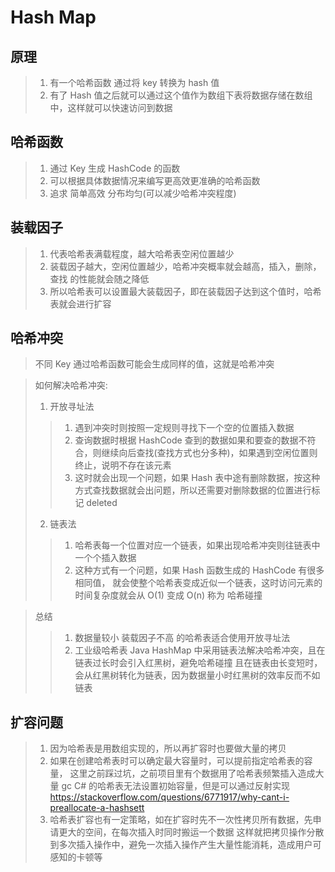 # Hash Map

## 原理

> 1. 有一个哈希函数 通过将 key 转换为 hash 值
> 2. 有了 Hash 值之后就可以通过这个值作为数组下表将数据存储在数组中，这样就可以快速访问到数据

## 哈希函数

> 1. 通过 Key 生成 HashCode 的函数
> 2. 可以根据具体数据情况来编写更高效更准确的哈希函数
> 3. 追求 简单高效 分布均匀(可以减少哈希冲突程度)

## 装载因子

> 1. 代表哈希表满载程度，越大哈希表空闲位置越少
> 2. 装载因子越大，空闲位置越少，哈希冲突概率就会越高，插入，删除，查找 的性能就会随之降低
> 3. 所以哈希表可以设置最大装载因子，即在装载因子达到这个值时，哈希表就会进行扩容

## 哈希冲突

> 不同 Key 通过哈希函数可能会生成同样的值，这就是哈希冲突

> 如何解决哈希冲突:
> 1. 开放寻址法
>> 1. 遇到冲突时则按照一定规则寻找下一个空的位置插入数据
>> 2. 查询数据时根据 HashCode 查到的数据如果和要查的数据不符合，则继续向后查找(查找方式也分多种)，如果遇到空闲位置则终止，说明不存在该元素
>> 3. 这时就会出现一个问题，如果 Hash 表中途有删除数据，按这种方式查找数据就会出问题，所以还需要对删除数据的位置进行标记 deleted
> 2. 链表法
>> 1. 哈希表每一个位置对应一个链表，如果出现哈希冲突则往链表中一个个插入数据
>> 2. 这种方式有一个问题，如果 Hash 函数生成的 HashCode 有很多相同值， 就会使整个哈希表变成近似一个链表，这时访问元素的时间复杂度就会从 O(1) 变成 O(n) 称为 哈希碰撞


> 总结
>> 1. 数据量较小 装载因子不高 的哈希表适合使用开放寻址法
>> 2. 工业级哈希表 Java HashMap 中采用链表法解决哈希冲突，且在链表过长时会引入红黑树，避免哈希碰撞 且在链表由长变短时，会从红黑树转化为链表，因为数据量小时红黑树的效率反而不如链表

## 扩容问题

> 1. 因为哈希表是用数组实现的，所以再扩容时也要做大量的拷贝
> 2. 如果在创建哈希表时可以确定最大容量时，可以提前指定哈希表的容量， 这里之前踩过坑，之前项目里有个数据用了哈希表频繁插入造成大量 gc C# 的哈希表无法设置初始容量，但是可以通过反射实现
     https://stackoverflow.com/questions/6771917/why-cant-i-preallocate-a-hashsett
> 3. 哈希表扩容也有一定策略，如在扩容时先不一次性拷贝所有数据，先申请更大的空间，在每次插入时同时搬运一个数据 这样就把拷贝操作分散到多次插入操作中，避免一次插入操作产生大量性能消耗，造成用户可感知的卡顿等
     

